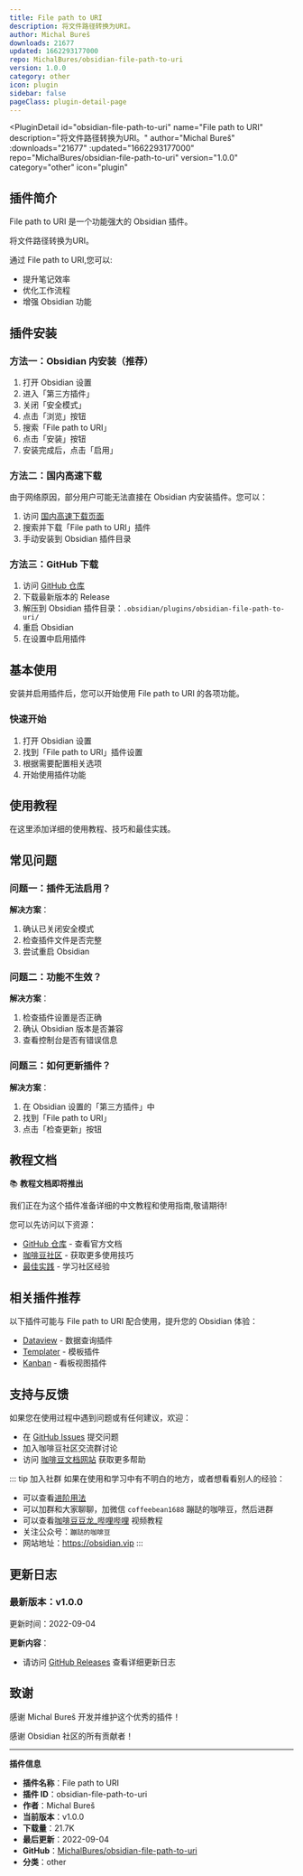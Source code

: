 ```yaml
---
title: File path to URI
description: 将文件路径转换为URI。
author: Michal Bureš
downloads: 21677
updated: 1662293177000
repo: MichalBures/obsidian-file-path-to-uri
version: 1.0.0
category: other
icon: plugin
sidebar: false
pageClass: plugin-detail-page
---
```


<PluginDetail
  id="obsidian-file-path-to-uri"
  name="File path to URI"
  description="将文件路径转换为URI。"
  author="Michal Bureš"
  :downloads="21677"
  :updated="1662293177000"
  repo="MichalBures/obsidian-file-path-to-uri"
  version="1.0.0"
  category="other"
  icon="plugin"
>

<!-- AUTO_GENERATED_START -->
## 插件简介

File path to URI 是一个功能强大的 Obsidian 插件。

将文件路径转换为URI。

通过 File path to URI,您可以:

- 提升笔记效率
- 优化工作流程
- 增强 Obsidian 功能

<!-- AUTO_GENERATED_END -->

<!-- AUTO_GENERATED_START -->
## 插件安装

### 方法一：Obsidian 内安装（推荐）

1. 打开 Obsidian 设置
2. 进入「第三方插件」
3. 关闭「安全模式」
4. 点击「浏览」按钮
5. 搜索「File path to URI」
6. 点击「安装」按钮
7. 安装完成后，点击「启用」

### 方法二：国内高速下载

由于网络原因，部分用户可能无法直接在 Obsidian 内安装插件。您可以：

1. 访问 [国内高速下载页面](/zh/documentation/obsidian-plugins-download.html)
2. 搜索并下载「File path to URI」插件
3. 手动安装到 Obsidian 插件目录

### 方法三：GitHub 下载

1. 访问 [GitHub 仓库](https://github.com/MichalBures/obsidian-file-path-to-uri)
2. 下载最新版本的 Release
3. 解压到 Obsidian 插件目录：`.obsidian/plugins/obsidian-file-path-to-uri/`
4. 重启 Obsidian
5. 在设置中启用插件

## 基本使用

安装并启用插件后，您可以开始使用 File path to URI 的各项功能。

### 快速开始

1. 打开 Obsidian 设置
2. 找到「File path to URI」插件设置
3. 根据需要配置相关选项
4. 开始使用插件功能

<!-- AUTO_GENERATED_END -->

<!-- CUSTOM_CONTENT_START:tutorial -->
## 使用教程

在这里添加详细的使用教程、技巧和最佳实践。

<!-- CUSTOM_CONTENT_END:tutorial -->

<!-- SHARED_CONTENT_START -->
## 常见问题

### 问题一：插件无法启用？

**解决方案**：
1. 确认已关闭安全模式
2. 检查插件文件是否完整
3. 尝试重启 Obsidian

### 问题二：功能不生效？

**解决方案**：
1. 检查插件设置是否正确
2. 确认 Obsidian 版本是否兼容
3. 查看控制台是否有错误信息

### 问题三：如何更新插件？

**解决方案**：
1. 在 Obsidian 设置的「第三方插件」中
2. 找到「File path to URI」
3. 点击「检查更新」按钮

## 教程文档

📚 **教程文档即将推出**

我们正在为这个插件准备详细的中文教程和使用指南,敬请期待!

您可以先访问以下资源：
- [GitHub 仓库](https://github.com/MichalBures/obsidian-file-path-to-uri) - 查看官方文档
- [咖啡豆社区](/zh/bases/) - 获取更多使用技巧
- [最佳实践](/zh/best-practices/) - 学习社区经验

## 相关插件推荐

以下插件可能与 File path to URI 配合使用，提升您的 Obsidian 体验：

- [Dataview](/zh/plugins/dataview.html) - 数据查询插件
- [Templater](/zh/plugins/templater-obsidian.html) - 模板插件
- [Kanban](/zh/plugins/obsidian-kanban.html) - 看板视图插件

## 支持与反馈

如果您在使用过程中遇到问题或有任何建议，欢迎：

- 在 [GitHub Issues](https://github.com/MichalBures/obsidian-file-path-to-uri/issues) 提交问题
- 加入咖啡豆社区交流群讨论
- 访问 [咖啡豆文档网站](https://obsidian.vip) 获取更多帮助

::: tip 加入社群
如果在使用和学习中有不明白的地方，或者想看看别人的经验：
- 可以查看[进阶用法](/zh/advanced)
- 可以加群和大家聊聊，加微信 `coffeebean1688` 蹦跶的咖啡豆，然后进群
- 可以查看[咖啡豆豆龙_哔哩哔哩](https://space.bilibili.com/618777356) 视频教程
- 关注公众号：`蹦跶的咖啡豆`
- 网站地址：https://obsidian.vip
:::
<!-- SHARED_CONTENT_END -->

<!-- AUTO_GENERATED_START -->
## 更新日志

### 最新版本：v1.0.0

更新时间：2022-09-04

**更新内容**：
- 请访问 [GitHub Releases](https://github.com/MichalBures/obsidian-file-path-to-uri/releases) 查看详细更新日志

## 致谢

感谢 Michal Bureš 开发并维护这个优秀的插件！

感谢 Obsidian 社区的所有贡献者！

---

**插件信息**
- **插件名称**：File path to URI
- **插件 ID**：obsidian-file-path-to-uri
- **作者**：Michal Bureš
- **当前版本**：v1.0.0
- **下载量**：21.7K
- **最后更新**：2022-09-04
- **GitHub**：[MichalBures/obsidian-file-path-to-uri](https://github.com/MichalBures/obsidian-file-path-to-uri)
- **分类**：other
<!-- AUTO_GENERATED_END -->

</PluginDetail>

